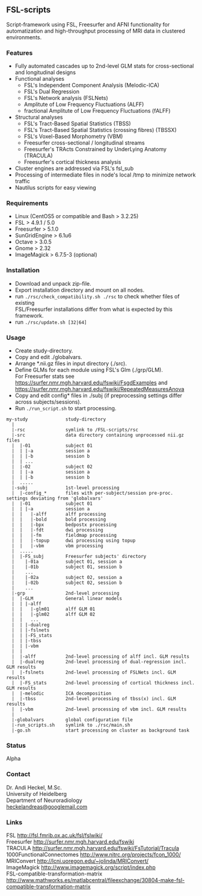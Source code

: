## FSL-scripts

Script-framework using FSL, Freesurfer and AFNI functionality for automatization and high-throughput processing of MRI data in clustered environments.

### Features
* Fully automated cascades up to 2nd-level GLM stats for cross-sectional and longitudinal designs  
* Functional analyses  
    - FSL's Independent Component Analysis (Melodic-ICA)  
    - FSL's Dual Regression  
    - FSL's Network analysis (FSLNets)  
    - Amplitute of Low Frequency Fluctuations (ALFF)  
    - fractional Amplitute of Low Frequency Fluctuations (fALFF)  
* Structural analyses  
    - FSL's Tract-Based Spatial Statistics (TBSS)  
    - FSL's Tract-Based Spatial Statistics (crossing fibres) (TBSSX)  
    - FSL's Voxel-Based Morphometry (VBM)  
    - Freesurfer cross-sectional / longitudinal streams  
    - Freesurfer's TRActs Constrained by UnderLying Anatomy (TRACULA)  
    - Freesurfer's cortical thickness analysis  
* Cluster engines are addressed via FSL's fsl_sub  
* Processing of intermediate files in node's local /tmp to minimize network traffic  
* Nautilus scripts for easy viewing  

### Requirements
* Linux (CentOS5 or compatible and Bash > 3.2.25)  
* FSL > 4.9.1 / 5.0  
* Freesurfer > 5.1.0 
* SunGridEngine > 6.1u6  
* Octave > 3.0.5  
* Gnome > 2.32  
* ImageMagick > 6.7.5-3 (optional)  

### Installation
* Download and unpack zip-file.
* Export installation directory and mount on all nodes.
* run ```./rsc/check_compatibility.sh ./rsc``` to check  whether files of existing  
FSL/Freesurfer installations differ from what is expected by this framework.
* run ```./rsc/update.sh [32|64]```

### Usage
* Create study-directory.  
* Copy and edit ./globalvars.  
* Arrange *.nii.gz files in input directory (./src).  
* Define GLMs for each module using FSL's Glm (./grp/GLM).  
  For Freesurfer stats see https://surfer.nmr.mgh.harvard.edu/fswiki/FsgdExamples and  
                           https://surfer.nmr.mgh.harvard.edu/fswiki/RepeatedMeasuresAnova
* Copy and edit config* files in ./subj (if preprocessing settings differ across subjects/sessions).  
* Run ```./run_script.sh``` to start processing.  

```
my-study              study-directory
  |
  |-rsc               symlink to /FSL-scripts/rsc
  |-src               data directory containing unprocessed nii.gz files
  |  |-01             subject 01
  |  | |-a            session a
  |  | |-b            session b
  |  | ...
  |  |-02             subject 02
  |  | |-a            session a
  |  | |-b            session b
  |  .....
  |-subj              1st-level processing
  |  |-config_*       files with per-subject/session pre-proc. settings deviating from 'globalvars'
  |  |-01             subject 01
  |  | |-a            session a
  |  |   |-alff       alff processing
  |  |   |-bold       bold processing
  |  |   |-bpx        bedpostx processing
  |  |   |-fdt        dwi processing
  |  |   |-fm         fieldmap processing
  |  |   |-topup      dwi processing using topup
  |  |   |-vbm        vbm processing
  |  .....
  |  |-FS_subj        Freesurfer subjects' directory
  |    |-01a          subject 01, session a
  |    |-01b          subject 01, session b
  |    ...
  |    |-02a          subject 02, session a
  |    |-02b          subject 02, session b
  |    ...
  |-grp               2nd-level processing
  |  |-GLM            General linear models
  |  | |-alff
  |  |   |-glm01      alff GLM 01
  |  |   |-glm02      alff GLM 02
  |  |   ...
  |  | |-dualreg
  |  | |-fslnets
  |  | |-FS_stats
  |  | |-tbss
  |  | |-vbm
  |  |
  |  |-alff           2nd-level processing of alff incl. GLM results
  |  |-dualreg        2nd-level processing of dual-regression incl. GLM results
  |  |-fslnets        2nd-level processing of FSLNets incl. GLM results
  |  |-FS_stats       2nd-level processing of cortical thickness incl. GLM results
  |  |-melodic        ICA decomposition
  |  |-tbss           2nd-level processing of tbss(x) incl. GLM results
  |  |-vbm            2nd-level processing of vbm incl. GLM results
  |      
  |-globalvars        global configuration file
  |-run_scripts.sh    symlink to ./rsc/main.sh
  |-go.sh             start processing on cluster as background task
```  
 
### Status
Alpha

### Contact
Dr. Andi Heckel, M.Sc.  
University of Heidelberg  
Department of Neuroradiology  
heckelandreas@googlemail.com  

### Links
FSL http://fsl.fmrib.ox.ac.uk/fsl/fslwiki/  
Freesurfer http://surfer.nmr.mgh.harvard.edu/fswiki  
TRACULA http://surfer.nmr.mgh.harvard.edu/fswiki/FsTutorial/Tracula  
1000FunctionalConnectomes http://www.nitrc.org/projects/fcon_1000/  
MRIConvert http://lcni.uoregon.edu/~jolinda/MRIConvert/  
ImageMagick http://www.imagemagick.org/script/index.php  
FSL-compatible-transformation-matrix http://www.mathworks.es/matlabcentral/fileexchange/30804-make-fsl-compatible-transformation-matrix  


